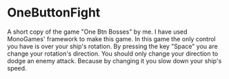 # OneButtonFight
A short copy of the game "One Btn Bosses" by me.
I have used MonoGames' framework to make this game.
In this game the only control you have is over your ship's rotation. By pressing the key "Space" you are change your rotation's direction. You should only change your direction to dodge an enemy attack. Because by changing it you slow down your ship's speed.

